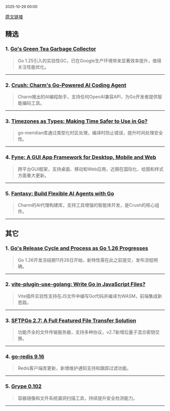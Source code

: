 <sub>2025-10-29 00:00</sub>


[原文链接](https://golangweekly.com/issues/576)


## 精选

### 1. [Go's Green Tea Garbage Collector](https://golangweekly.com/link/176318/rss)
> Go 1.25引入的实验性GC，已在Google生产环境带来显著效率提升，值得关注性能优化。

---

### 2. [Crush: Charm's Go-Powered AI Coding Agent](https://golangweekly.com/link/176304/rss)
> Charm推出的AI编程助手，支持任何OpenAI兼容API，为Go开发者提供智能编码工具。

---

### 3. [Timezones as Types: Making Time Safer to Use in Go?](https://golangweekly.com/link/176302/rss)
> go-meridian库通过类型化时区处理，编译时防止错误，提升时间处理安全性。

---

### 4. [Fyne: A GUI App Framework for Desktop, Mobile and Web](https://golangweekly.com/link/176309/rss)
> 跨平台GUI框架，支持桌面、移动和Web应用，近期在国际化、绘图和样式方面重大更新。

---

### 5. [Fantasy: Build Flexible AI Agents with Go](https://golangweekly.com/link/176311/rss)
> Charm的AI代理构建库，支持工具增强的智能体开发，是Crush的核心组件。

---

## 其它

### 1. [Go's Release Cycle and Process as Go 1.26 Progresses](https://golangweekly.com/link/176301/rss)
> Go 1.26开发冻结期11月26日开始，新特性需在此之前提交，发布流程明确。

---

### 2. [vite-plugin-use-golang: Write Go in JavaScript Files?](https://golangweekly.com/link/176347/rss)
> Vite插件实验性支持在JS文件中编写Go代码并编译为WASM，前端集成新思路。

---

### 3. [SFTPGo 2.7: A Full Featured File Transfer Solution](https://golangweekly.com/link/176312/rss)
> 功能齐全的文件传输服务器，支持多种协议，v2.7新增后量子混合密钥交换。

---

### 4. [go-redis 9.16](https://golangweekly.com/link/176314/rss)
> Redis客户端库更新，新增维护通知支持和跟踪过滤功能。

---

### 5. [Grype 0.102](https://golangweekly.com/link/176317/rss)
> 容器镜像和文件系统漏洞扫描工具，持续提升安全检测能力。

---
    
